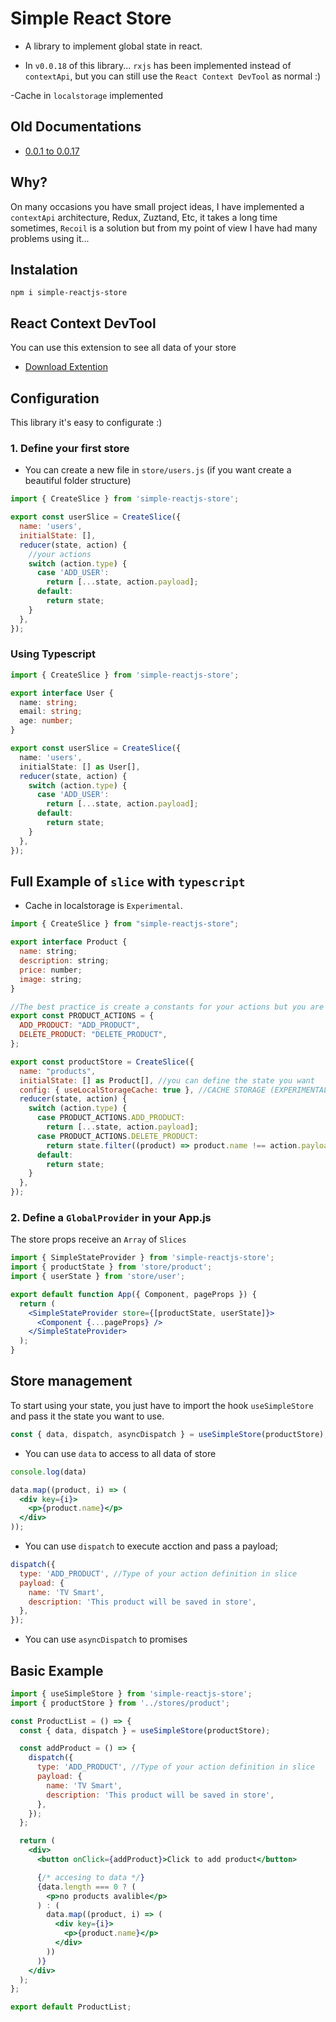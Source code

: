 # Simple React Store

- A library to implement global state in react.

- In `v0.0.18` of this library... `rxjs` has been implemented instead of `contextApi`, but you can still use the `React Context DevTool` as normal :)

-Cache in `localstorage` implemented

## Old Documentations

- [0.0.1 to 0.0.17](./oldDocs/0.0.17.md)

## Why?

On many occasions you have small project ideas, I have implemented a `contextApi` architecture, Redux, Zuztand, Etc, it takes a long time sometimes, `Recoil` is a solution but from my point of view I have had many problems using it...

## Instalation

`npm i simple-reactjs-store`

## React Context DevTool

You can use this extension to see all data of your store

- [Download Extention](https://chrome.google.com/webstore/detail/react-context-devtool/oddhnidmicpefilikhgeagedibnefkcf)

## Configuration

This library it's easy to configurate :)

### 1. Define your first store

- You can create a new file in `store/users.js` (if you want create a beautiful folder structure)

```js
import { CreateSlice } from 'simple-reactjs-store';

export const userSlice = CreateSlice({
  name: 'users',
  initialState: [],
  reducer(state, action) {
    //your actions
    switch (action.type) {
      case 'ADD_USER':
        return [...state, action.payload];
      default:
        return state;
    }
  },
});
```

### Using Typescript

```ts
import { CreateSlice } from 'simple-reactjs-store';

export interface User {
  name: string;
  email: string;
  age: number;
}

export const userSlice = CreateSlice({
  name: 'users',
  initialState: [] as User[],
  reducer(state, action) {
    switch (action.type) {
      case 'ADD_USER':
        return [...state, action.payload];
      default:
        return state;
    }
  },
});
```

## Full Example of `slice` with `typescript`

- Cache in localstorage is `Experimental`.

```jsx
import { CreateSlice } from "simple-reactjs-store";

export interface Product {
  name: string;
  description: string;
  price: number;
  image: string;
}

//The best practice is create a constants for your actions but you are free to do what you want
export const PRODUCT_ACTIONS = {
  ADD_PRODUCT: "ADD_PRODUCT",
  DELETE_PRODUCT: "DELETE_PRODUCT",
};

export const productStore = CreateSlice({
  name: "products",
  initialState: [] as Product[], //you can define the state you want
  config: { useLocalStorageCache: true }, //CACHE STORAGE (EXPERIMENTAL)
  reducer(state, action) {
    switch (action.type) {
      case PRODUCT_ACTIONS.ADD_PRODUCT:
        return [...state, action.payload];
      case PRODUCT_ACTIONS.DELETE_PRODUCT:
        return state.filter((product) => product.name !== action.payload);
      default:
        return state;
    }
  },
});
```

### 2. Define a `GlobalProvider` in your App.js

The store props receive an `Array` of `Slices`

```jsx
import { SimpleStateProvider } from 'simple-reactjs-store';
import { productState } from 'store/product';
import { userState } from 'store/user';

export default function App({ Component, pageProps }) {
  return (
    <SimpleStateProvider store={[productState, userState]}>
      <Component {...pageProps} />
    </SimpleStateProvider>
  );
}
```

## Store management

To start using your state, you just have to import the hook `useSimpleStore` and pass it the state you want to use.

```jsx
const { data, dispatch, asyncDispatch } = useSimpleStore(productStore);
```

- You can use `data` to access to all data of store

```jsx
console.log(data)

data.map((product, i) => (
  <div key={i}>
    <p>{product.name}</p>
  </div>
));
```

- You can use `dispatch` to execute acction and pass a payload;

```jsx
dispatch({
  type: 'ADD_PRODUCT', //Type of your action definition in slice
  payload: {
    name: 'TV Smart',
    description: 'This product will be saved in store',
  },
});
```

- You can use `asyncDispatch` to promises

## Basic Example

```jsx
import { useSimpleStore } from 'simple-reactjs-store';
import { productStore } from '../stores/product';

const ProductList = () => {
  const { data, dispatch } = useSimpleStore(productStore);

  const addProduct = () => {
    dispatch({
      type: 'ADD_PRODUCT', //Type of your action definition in slice
      payload: {
        name: 'TV Smart',
        description: 'This product will be saved in store',
      },
    });
  };

  return (
    <div>
      <button onClick={addProduct}>Click to add product</button>

      {/* accesing to data */}
      {data.length === 0 ? (
        <p>no products avalible</p>
      ) : (
        data.map((product, i) => (
          <div key={i}>
            <p>{product.name}</p>
          </div>
        ))
      )}
    </div>
  );
};

export default ProductList;
```
